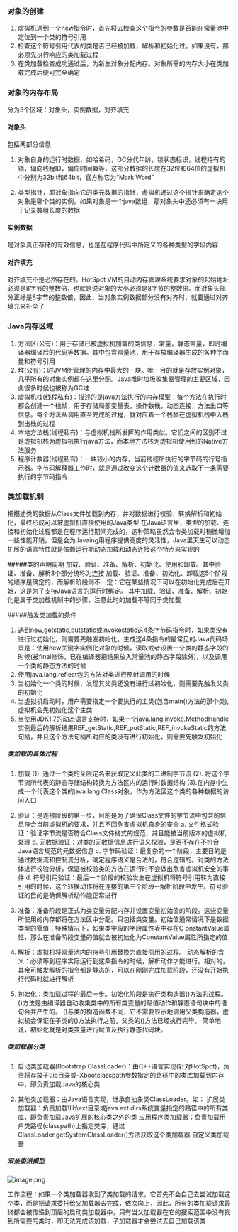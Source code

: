 ### 对象的创建
1. 虚拟机遇到一个new指令时，首先将去检查这个指令的参数是否能在常量池中定位到一个类的符号引用
2. 检查这个符号引用代表的类是否已经被加载，解析和初始化过。如果没有，那必须先执行响应的类加载过程
3. 在类加载检查成功通过后，为新生对象分配内存。对象所需的内存大小在类加载完成后便可完全确定

### 对象的内存布局
分为3个区域：对象头，实例数据，对齐填充

#### 对象头
包括两部分信息
1. 对象自身的运行时数据，如哈希码，GC分代年龄，锁状态标识，线程持有的锁，偏向线程ID，偏向时间戳等，这部分数据的长度在32位和64位的虚拟机中分别为32bit和64bit，官方称它为“Mark Word”

2. 类型指针，即对象指向它的类元数据的指针，虚拟机通过这个指针来确定这个对象是哪个类的实例。如果对象是一个java数组，那对象头中还必须有一块用于记录数组长度的数据

#### 实例数据
是对象真正存储的有效信息，也是在程序代码中所定义的各种类型的字段内容

#### 对齐填充
对齐填充不是必然存在的。HotSpot VM的自动内存管理系统要求对象的起始地址必须是8字节的整数倍，也就是说对象的大小必须是8字节的整数倍。而对象头部分正好是8字节的整数倍，因此，当对象实例数据部分没有对齐时，就要通过对齐填充来补全了

### Java内存区域
1. 方法区(公有)：用于存储已被虚拟机加载的类信息，常量，静态常量，即时编译器编译后的代码等数据。其中包含常量池，用于存放编译器生成的各种字面量和符号引用
2. 堆(公有)：时JVM所管理的内存中最大的一块。唯一目的就是存放实例对象，几乎所有的对象实例都在这里分配。Java堆时垃圾收集器管理的主要区域，因此很多时候也被称为GC堆
3. 虚拟机栈(线程私有)：描述的是java方法执行的内存模型：每个方法在执行时都会创建一个栈帧，用于存储局部变量表，操作数栈，动态连接，方法出口等信息。每个方法从调用直至完成的过程，就对应着一个栈帧在虚拟机栈中入栈到出栈的过程
4. 本地方法栈(线程私有)：与虚拟机栈所发挥的作用类似。它们之间的区别不过是虚拟机栈为虚拟机执行java方法，而本地方法栈为虚拟机使用到的Native方法服务
5. 程序计数器(线程私有)：一块较小的内存，当前线程所执行的字节码的行号指示器。字节码解释器工作时，就是通过改变这个计数器的值来选取下一条需要执行的字节码指令


### 类加载机制
把描述类的数据从Class文件加载到内存，并对数据进行校验、转换解析和初始化，最终形成可以被虚拟机直接使用的Java类型
在Java语言里，类型的加载、连接和初始化过程都是在程序运行期间完成的，这种策略虽然会令类加载时稍微增加一些性能开销，但是会为Javaing用程序提供高度的灵活性，Java里天生可以动态扩展的语言特性就是依赖运行期动态加载和动态连接这个特点来实现的

#####类的声明周期
加载、验证、准备、解析、初始化、使用和卸载。其中验证、准备、解析3个部分统称为连接
加载、验证、准备、初始化、卸载这5个阶段的顺序是确定的，而解析阶段则不一定：它在某些情况下可以在初始化完成后在开始，这是为了支持Java语言的运行时绑定。
其中加载、验证、准备、解析、初始化是属于类加载机制中的步骤，注意此时的加载不等同于类加载

#####触发类加载的条件
1. 遇到new,getstatic,putstatic或invokestatic这4条字节码指令时，如果类没有进行过初始化，则需要先触发初始化。生成这4条指令的最常见的Java代码场景是：使用new关键字实例化对象的时候，读取或者设置一个类的静态字段的时候(被final修饰，已在编译器把结果放入常量池的静态字段除外)，以及调用一个类的静态方法的时候
2. 使用java.lang.reflect包的方法对类进行反射调用的时候
3. 当初始化一个类的时候，发现其父类还没有进行过初始化，则需要先触发父类的初始化
4. 当虚拟机启动时，用户需要指定一个要执行的主类(包含main()方法的那个类),虚拟机会先初始化这个主类
5. 当使用JDK1.7的动态语言支持时，如果一个java.lang.invoke.MethodHandle实例最后的解析结果REF_getStatic,REF_putStatic,REF_invokeStatic的方法句柄，并且这个方法句柄所对应的类没有进行初始化，则需要先触发初始化

##### 类加载的具体过程
1. 加载
     (1). 通过一个类的全限定名来获取定义此类的二进制字节流
     (2). 将这个字节流所代表的静态存储结构转换为方法区内的运行时数据结构
     (3).在内存中生成一个代表这个类的java.lang.Class对象，作为方法区这个类的各种数据的访问入口

2. 验证：是连接阶段的第一步，目的是为了确保Class文件的字节流中包含的信息符合当前虚拟机的要求，并且不回危害虚拟机自身的安全
a. 文件格式验证：验证字节流是否符合Class文件格式的规范，并且能被当前版本的虚拟机处理
b. 元数据验证：对类的元数据信息进行语义校验，是否不存在不符合Java语言规范的元数据信息
c. 字节码验证：最复杂的一个阶段，主要目的是通过数据流和控制流分析，确定程序语义是合法的，符合逻辑的。对类的方法体进行校验分析，保证被校验类的方法在运行时不会做出危害虚拟机安全的事件
d. 符号引用验证：最后一个阶段的校验发生在虚拟机将符号引用转为直接引用的时候，这个转换动作将在连接的第三个阶段--解析阶段中发生。符号验证的目的是确保解析动作能正常进行

3. 准备：准备阶段是正式为类变量分配内存并设置变量初始值的阶段。这些变量所使用的内存都将在方法区中分配。只包括类变量。初始值通常情况下是数据类型的零值；特殊情况下，如果类字段的字段属性表中存在C onstantValue属性，那么在准备阶段变量的值就会被初始化为ConstantValue属性所指定的值

4. 解析：虚拟机将常量池内的符号引用替换为直接引用的过程。
动态解析的含义：必须等到程序实际运行到这条指令的时候，解析动作才能进行。相对的，其余可触发解析的指令都是静态的，可以在刚刚完成加载阶段，还没有开始执行代码时就进行解析

5. 初始化：类加载过程的最后一步。初始化阶段是执行类构造器<clinit>()方法的过程。<clinit>()方法是由编译器自动收集类中的所有类变量的赋值动作和静态语句块中的语句合并产生的。
<clinit>()与类的构造函数不同，它不需要显示地调用父类构造器，虚拟机会保证在子类的<clinit>()方法执行之前，父类的<clinit>()方法已经执行完毕。
简单地说，初始化就是对类变量进行赋值及执行静态代码块。

##### 类加载器分类
1. 启动类加载器(Bootstrap ClassLoader)：由C++语言实现(针对HotSpot)，负责将存放子\lib目录或-Xbootclasspath参数指定的路径中的类库加载到内存中，即负责加载Java的核心类

2. 其他类加载器：由Java语言实现，继承自抽象类ClassLoader。如：
     扩展类加载器：负责加载\lib\ext目录或java.ext.dirs系统变量指定的路径中的所有类库，即负责加载Java扩展的核心类之外的类
    应用程序类加载器：负责加载用户类路径(classpath)上指定类库，通过ClassLoader.getSystemClassLoader()方法获取这个类加载器
    自定义类加载器

##### 双亲委派模型

![image.png](https://upload-images.jianshu.io/upload_images/11142016-76e856f44f4239d7.png?imageMogr2/auto-orient/strip%7CimageView2/2/w/1240)

工作流程：如果一个类加载器收到了类加载的请求，它首先不会自己去尝试加载这个类，而是把请求委托给父加载器去完成，依次向上，因此，所有的类加载请求最终都会被传递到顶层的启动类加载器中，只有当父加载器在它的搜索范围中没有找到所需要的类时，即无法完成该加载，子加载器才会尝试去自己加载该类

